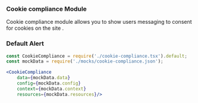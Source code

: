 ### Cookie compliance Module
Cookie compliance module allows you to show users messaging to consent for cookies on the site .
### Default Alert

```jsx noeditor
const CookieCompliance = require('./cookie-compliance.tsx').default;
const mockData = require('./mocks/cookie-compliance.json');

<CookieCompliance
    data={mockData.data}
    config={mockData.config}
    context={mockData.context}
    resources={mockData.resources}/>
```